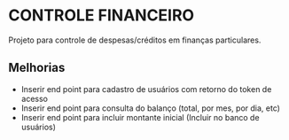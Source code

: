 # CONTROLE FINANCEIRO
Projeto para controle de despesas/créditos em finanças particulares.

## Melhorias
- Inserir end point para cadastro de usuários com retorno do token de acesso
- Inserir end point para consulta do balanço (total, por mes, por dia, etc)
- Inserir end point para incluir montante inicial (Incluir no banco de usuários)
